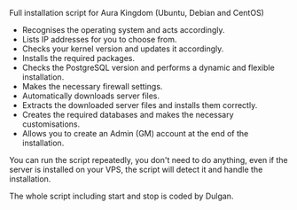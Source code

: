 Full installation script for Aura Kingdom (Ubuntu, Debian and CentOS)

- Recognises the operating system and acts accordingly.
- Lists IP addresses for you to choose from.
- Checks your kernel version and updates it accordingly.
- Installs the required packages.
- Checks the PostgreSQL version and performs a dynamic and flexible installation.
- Makes the necessary firewall settings.
- Automatically downloads server files.
- Extracts the downloaded server files and installs them correctly.
- Creates the required databases and makes the necessary customisations.
- Allows you to create an Admin (GM) account at the end of the installation.

You can run the script repeatedly, you don't need to do anything, even if the server is installed on your VPS, the script will detect it and handle the installation.

The whole script including start and stop is coded by Dulgan.
